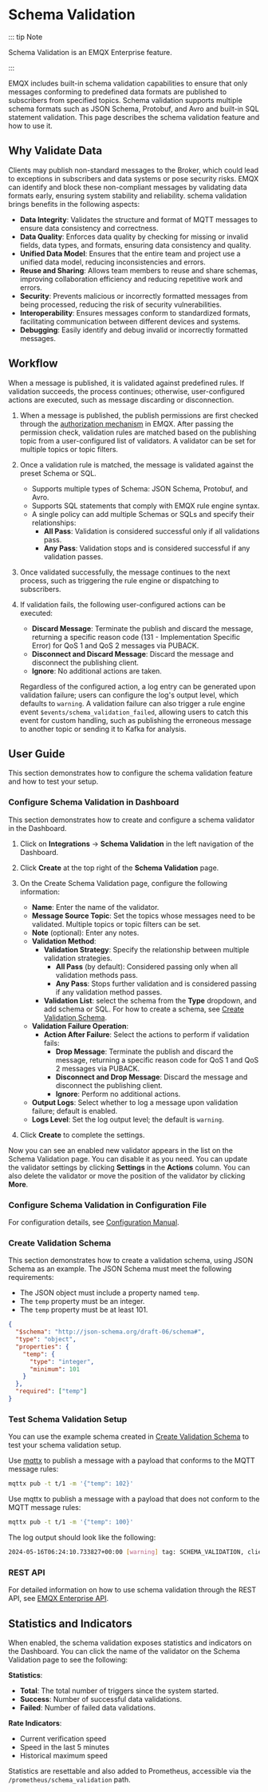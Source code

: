 # Schema Validation

::: tip Note

Schema Validation is an EMQX Enterprise feature.

:::

EMQX includes built-in schema validation capabilities to ensure that only messages conforming to predefined data formats are published to subscribers from specified topics. Schema validation supports multiple schema formats such as JSON Schema, Protobuf, and Avro and built-in SQL statement validation. This page describes the schema validation feature and how to use it.

## Why Validate Data

Clients may publish non-standard messages to the Broker, which could lead to exceptions in subscribers and data systems or pose security risks. EMQX can identify and block these non-compliant messages by validating data formats early, ensuring system stability and reliability. schema validation brings benefits in the following aspects:

- **Data Integrity**: Validates the structure and format of MQTT messages to ensure data consistency and correctness.
- **Data Quality**: Enforces data quality by checking for missing or invalid fields, data types, and formats, ensuring data consistency and quality.
- **Unified Data Model**: Ensures that the entire team and project use a unified data model, reducing inconsistencies and errors.
- **Reuse and Sharing**: Allows team members to reuse and share schemas, improving collaboration efficiency and reducing repetitive work and errors.
- **Security**: Prevents malicious or incorrectly formatted messages from being processed, reducing the risk of security vulnerabilities.
- **Interoperability**: Ensures messages conform to standardized formats, facilitating communication between different devices and systems.
- **Debugging**: Easily identify and debug invalid or incorrectly formatted messages.

## Workflow

When a message is published, it is validated against predefined rules. If validation succeeds, the process continues; otherwise, user-configured actions are executed, such as message discarding or disconnection.

1. When a message is published, the publish permissions are first checked through the [authorization mechanism](../access-control/authz/authz.md) in EMQX. After passing the permission check, validation rules are matched based on the publishing topic from a user-configured list of validators. A validator can be set for multiple topics or topic filters.

2. Once a validation rule is matched, the message is validated against the preset Schema or SQL.

   - Supports multiple types of Schema: JSON Schema, Protobuf, and Avro.
   - Supports SQL statements that comply with EMQX rule engine syntax.
   - A single policy can add multiple Schemas or SQLs and specify their relationships:
     - **All Pass**: Validation is considered successful only if all validations pass.
     - **Any Pass**: Validation stops and is considered successful if any validation passes.

3. Once validated successfully, the message continues to the next process, such as triggering the rule engine or dispatching to subscribers.

4. If validation fails, the following user-configured actions can be executed:

   - **Discard Message**: Terminate the publish and discard the message, returning a specific reason code (131 - Implementation Specific Error) for QoS 1 and QoS 2 messages via PUBACK.
   - **Disconnect and Discard Message**: Discard the message and disconnect the publishing client.
   - **Ignore**: No additional actions are taken.

   Regardless of the configured action, a log entry can be generated upon validation failure; users can configure the log's output level, which defaults to `warning`. A validation failure can also trigger a rule engine event `$events/schema_validation_failed`, allowing users to catch this event for custom handling, such as publishing the erroneous message to another topic or sending it to Kafka for analysis.

## User Guide

This section demonstrates how to configure the schema validation feature and how to test your setup.

### Configure Schema Validation in Dashboard

This section demonstrates how to create and configure a schema validator in the Dashboard.

1. Click on **Integrations** -> **Schema Validation** in the left navigation of the Dashboard.
2. Click **Create** at the top right of the **Schema Validation** page.
3. On the Create Schema Validation page, configure the following information:
   - **Name**: Enter the name of the validator.
   - **Message Source Topic**: Set the topics whose messages need to be validated. Multiple topics or topic filters can be set.
   - **Note** (optional): Enter any notes.
   - **Validation Method**:
     - **Validation Strategy**: Specify the relationship between multiple validation strategies.
       - **All Pass** (by default): Considered passing only when all validation methods pass.
       - **Any Pass**: Stops further validation and is considered passing if any validation method passes.
     - **Validation List**: select the schema from the **Type** dropdown, and add schema or SQL. For how to create a schema, see [Create Validation Schema](#create-validation-schema).
   - **Validation Failure Operation**:
     - **Action After Failure**: Select the actions to perform if validation fails:
       - **Drop Message**: Terminate the publish and discard the message, returning a specific reason code for QoS 1 and QoS 2 messages via PUBACK.
       - **Disconnect and Drop Message**: Discard the message and disconnect the publishing client.
       - **Ignore**: Perform no additional actions.
   - **Output Logs**: Select whether to log a message upon validation failure; default is enabled.
   - **Logs Level**: Set the log output level; the default is `warning`.

4. Click **Create** to complete the settings.

Now you can see an enabled new validator appears in the list on the Schema Validation page. You can disable it as you need. You can update the validator settings by clicking **Settings** in the **Actions** column. You can also delete the validator or move the position of the validator by clicking **More**.

### Configure Schema Validation in Configuration File

For configuration details, see [Configuration Manual](https://docs.emqx.com/en/enterprise/v@EE_VERSION@/hocon/).

### Create Validation Schema

This section demonstrates how to create a validation schema, using JSON Schema as an example. The JSON Schema must meet the following requirements:

- The JSON object must include a property named `temp`.
- The `temp` property must be an integer.
- The `temp` property must be at least 101.

```json
{
  "$schema": "http://json-schema.org/draft-06/schema#",
  "type": "object",
  "properties": {
    "temp": {
      "type": "integer",
      "minimum": 101
    }
  },
  "required": ["temp"]
}
```

### Test Schema Validation Setup

You can use the example schema created in [Create Validation Schema](#create-validation-schema) to test your schema validation setup.

Use [mqttx](https://mqttx.app/cli) to publish a message with a payload that conforms to the MQTT message rules:

```bash
mqttx pub -t t/1 -m '{"temp": 102}'
```

Use mqttx to publish a message with a payload that does not conform to the MQTT message rules:

```bash
mqttx pub -t t/1 -m '{"temp": 100}'
```

The log output should look like the following:

```bash
2024-05-16T06:24:10.733827+00:00 [warning] tag: SCHEMA_VALIDATION, clientid: mqttx_1db4547e, msg: validation_failed, peername: 127.0.0.1:40850, action: drop, validation: <<"check-json">>
```

### REST API

For detailed information on how to use schema validation through the REST API, see [EMQX Enterprise API](https://docs.emqx.com/en/enterprise/v@EE_MINOR_VERSION@/admin/api-docs.html).

## Statistics and Indicators

When enabled, the schema validation exposes statistics and indicators on the Dashboard. You can click the name of the validator on the Schema Validation page to see the following:

**Statistics**:

- **Total**: The total number of triggers since the system started.
- **Success**: Number of successful data validations.
- **Failed**: Number of failed data validations.

**Rate Indicators**:

- Current verification speed
- Speed in the last 5 minutes
- Historical maximum speed

Statistics are resettable and also added to Prometheus, accessible via the `/prometheus/schema_validation` path.
